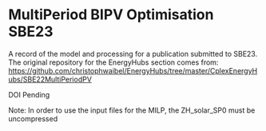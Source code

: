 # MultiPeriod BIPV Optimisation SBE23
 A record of the model and processing for a publication submitted to SBE23.  
 The original repository for the EnergyHubs section comes from: https://github.com/christophwaibel/EnergyHubs/tree/master/CplexEnergyHubs/SBE22MultiPeriodPV 

 DOI Pending  


Note: In order to use the input files for the MILP, the ZH_solar_SP0 must be uncompressed
